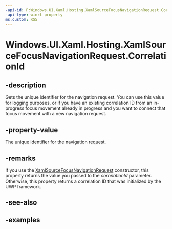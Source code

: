```yaml
---
-api-id: P:Windows.UI.Xaml.Hosting.XamlSourceFocusNavigationRequest.CorrelationId
-api-type: winrt property
ms.custom: RS5
---
```


<!-- Property syntax.
public Guid CorrelationId { get; }
-->

# Windows.UI.Xaml.Hosting.XamlSourceFocusNavigationRequest.CorrelationId

## -description
Gets the unique identifier for the navigation request. You can use this value for logging purposes, or if you have an existing correlation ID from an in-progress focus movement already in progress and you want to connect that focus movement with a new navigation request.


## -property-value
The unique identifier for the navigation request.

## -remarks
If you use the [XamlSourceFocusNavigationRequest](xamlsourcefocusnavigationrequest_xamlsourcefocusnavigationrequest_2111624014.md) constructor, this property returns the value you passed to the *correlationId* parameter. Otherwise, this property returns a correlation ID that was initialized by the UWP framework.

## -see-also

## -examples
